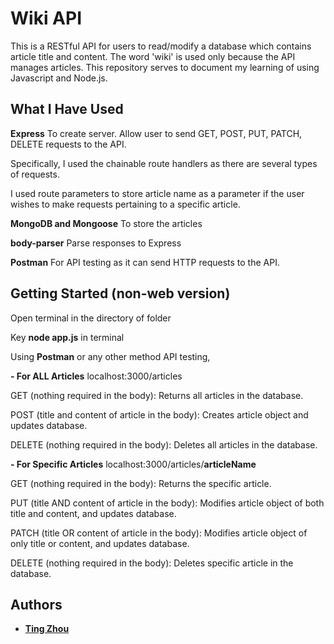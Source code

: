 # Wiki API
This is a RESTful API for users to read/modify a database which contains article title and content. The word 'wiki' is used only because the API manages articles.
This repository serves to document my learning of using Javascript and Node.js. 


## What I Have Used

**Express**
To create server.
Allow user to send GET, POST, PUT, PATCH, DELETE requests to the API. 

Specifically, I used the chainable route handlers as there are several types of requests.

I used route parameters to store article name as a parameter if the user wishes to make requests pertaining to a specific article.

**MongoDB and Mongoose**
To store the articles

**body-parser**
Parse responses to Express

**Postman**
For API testing as it can send HTTP requests to the API.


## Getting Started (non-web version)
Open terminal in the directory of folder

Key **node app.js** in terminal

Using **Postman** or any other method API testing, 

**- For ALL Articles** localhost:3000/articles

GET (nothing required in the body): Returns all articles in the database.

POST (title and content of article in the body): Creates article object and updates database.

DELETE (nothing required in the body): Deletes all articles in the database.

**- For Specific Articles** localhost:3000/articles/**articleName**
  
GET (nothing required in the body): Returns the specific article.

PUT (title AND content of article in the body): Modifies article object of both title and content, and updates database.

PATCH (title OR content of article in the body): Modifies article object of only title or content, and updates database.

DELETE (nothing required in the body): Deletes specific article in the database.

## Authors

* **[Ting Zhou](https://github.com/tingzhouu)**
